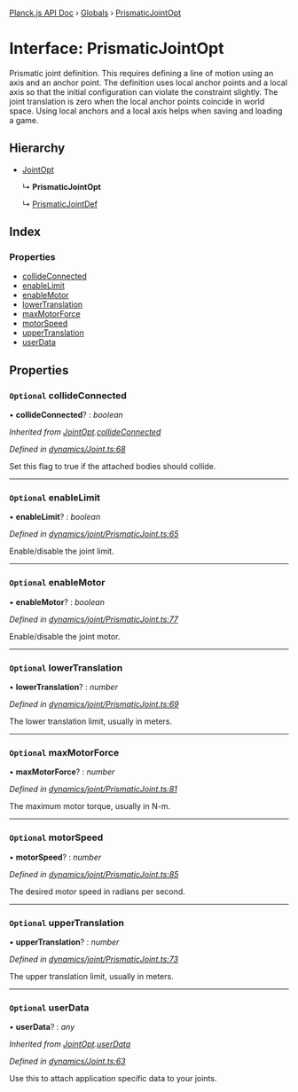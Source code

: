 [Planck.js API Doc](../README.md) › [Globals](../globals.md) › [PrismaticJointOpt](prismaticjointopt.md)

# Interface: PrismaticJointOpt

Prismatic joint definition. This requires defining a line of motion using an
axis and an anchor point. The definition uses local anchor points and a local
axis so that the initial configuration can violate the constraint slightly.
The joint translation is zero when the local anchor points coincide in world
space. Using local anchors and a local axis helps when saving and loading a
game.

## Hierarchy

* [JointOpt](jointopt.md)

  ↳ **PrismaticJointOpt**

  ↳ [PrismaticJointDef](prismaticjointdef.md)

## Index

### Properties

* [collideConnected](prismaticjointopt.md#optional-collideconnected)
* [enableLimit](prismaticjointopt.md#optional-enablelimit)
* [enableMotor](prismaticjointopt.md#optional-enablemotor)
* [lowerTranslation](prismaticjointopt.md#optional-lowertranslation)
* [maxMotorForce](prismaticjointopt.md#optional-maxmotorforce)
* [motorSpeed](prismaticjointopt.md#optional-motorspeed)
* [upperTranslation](prismaticjointopt.md#optional-uppertranslation)
* [userData](prismaticjointopt.md#optional-userdata)

## Properties

### `Optional` collideConnected

• **collideConnected**? : *boolean*

*Inherited from [JointOpt](jointopt.md).[collideConnected](jointopt.md#optional-collideconnected)*

*Defined in [dynamics/Joint.ts:68](https://github.com/shakiba/planck.js/blob/1bc1208/src/dynamics/Joint.ts#L68)*

Set this flag to true if the attached bodies
should collide.

___

### `Optional` enableLimit

• **enableLimit**? : *boolean*

*Defined in [dynamics/joint/PrismaticJoint.ts:65](https://github.com/shakiba/planck.js/blob/1bc1208/src/dynamics/joint/PrismaticJoint.ts#L65)*

Enable/disable the joint limit.

___

### `Optional` enableMotor

• **enableMotor**? : *boolean*

*Defined in [dynamics/joint/PrismaticJoint.ts:77](https://github.com/shakiba/planck.js/blob/1bc1208/src/dynamics/joint/PrismaticJoint.ts#L77)*

Enable/disable the joint motor.

___

### `Optional` lowerTranslation

• **lowerTranslation**? : *number*

*Defined in [dynamics/joint/PrismaticJoint.ts:69](https://github.com/shakiba/planck.js/blob/1bc1208/src/dynamics/joint/PrismaticJoint.ts#L69)*

The lower translation limit, usually in meters.

___

### `Optional` maxMotorForce

• **maxMotorForce**? : *number*

*Defined in [dynamics/joint/PrismaticJoint.ts:81](https://github.com/shakiba/planck.js/blob/1bc1208/src/dynamics/joint/PrismaticJoint.ts#L81)*

The maximum motor torque, usually in N-m.

___

### `Optional` motorSpeed

• **motorSpeed**? : *number*

*Defined in [dynamics/joint/PrismaticJoint.ts:85](https://github.com/shakiba/planck.js/blob/1bc1208/src/dynamics/joint/PrismaticJoint.ts#L85)*

The desired motor speed in radians per second.

___

### `Optional` upperTranslation

• **upperTranslation**? : *number*

*Defined in [dynamics/joint/PrismaticJoint.ts:73](https://github.com/shakiba/planck.js/blob/1bc1208/src/dynamics/joint/PrismaticJoint.ts#L73)*

The upper translation limit, usually in meters.

___

### `Optional` userData

• **userData**? : *any*

*Inherited from [JointOpt](jointopt.md).[userData](jointopt.md#optional-userdata)*

*Defined in [dynamics/Joint.ts:63](https://github.com/shakiba/planck.js/blob/1bc1208/src/dynamics/Joint.ts#L63)*

Use this to attach application specific data to your joints.
